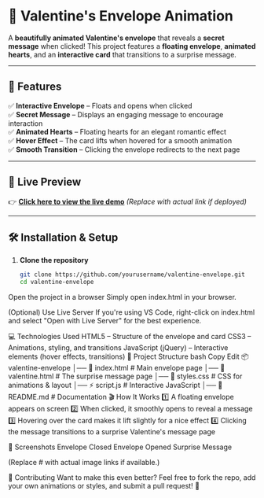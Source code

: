 
# 💌 Valentine's Envelope Animation  

A **beautifully animated Valentine's envelope** that reveals a **secret message** when clicked! This project features a **floating envelope**, **animated hearts**, and an **interactive card** that transitions to a surprise message.

---

## 🎯 Features  

✅ **Interactive Envelope** – Floats and opens when clicked  
✅ **Secret Message** – Displays an engaging message to encourage interaction  
✅ **Animated Hearts** – Floating hearts for an elegant romantic effect  
✅ **Hover Effect** – The card lifts when hovered for a smooth animation  
✅ **Smooth Transition** – Clicking the envelope redirects to the next page  

---

## 🎨 Live Preview  

👉 **[Click here to view the live demo](#)** _(Replace with actual link if deployed)_

---

## 🛠️ Installation & Setup  

1. **Clone the repository**  
   ```sh
   git clone https://github.com/yourusername/valentine-envelope.git
   cd valentine-envelope
Open the project in a browser
Simply open index.html in your browser.

(Optional) Use Live Server
If you're using VS Code, right-click on index.html and select "Open with Live Server" for the best experience.

💻 Technologies Used
HTML5 – Structure of the envelope and card
CSS3 – Animations, styling, and transitions
JavaScript (jQuery) – Interactive elements (hover effects, transitions)
📂 Project Structure
bash
Copy
Edit
📦 valentine-envelope
│── 📜 index.html       # Main envelope page
│── 📜 valentine.html   # The surprise message page
│── 🎨 styles.css       # CSS for animations & layout
│── ⚡ script.js        # Interactive JavaScript
│── 📜 README.md       # Documentation
🎬 How It Works
1️⃣ A floating envelope appears on screen
2️⃣ When clicked, it smoothly opens to reveal a message
3️⃣ Hovering over the card makes it lift slightly for a nice effect
4️⃣ Clicking the message transitions to a surprise Valentine's message page

📸 Screenshots
Envelope Closed	Envelope Opened	Surprise Message
		
(Replace # with actual image links if available.)

🎁 Contributing
Want to make this even better? Feel free to fork the repo, add your own animations or styles, and submit a pull request! 🚀
